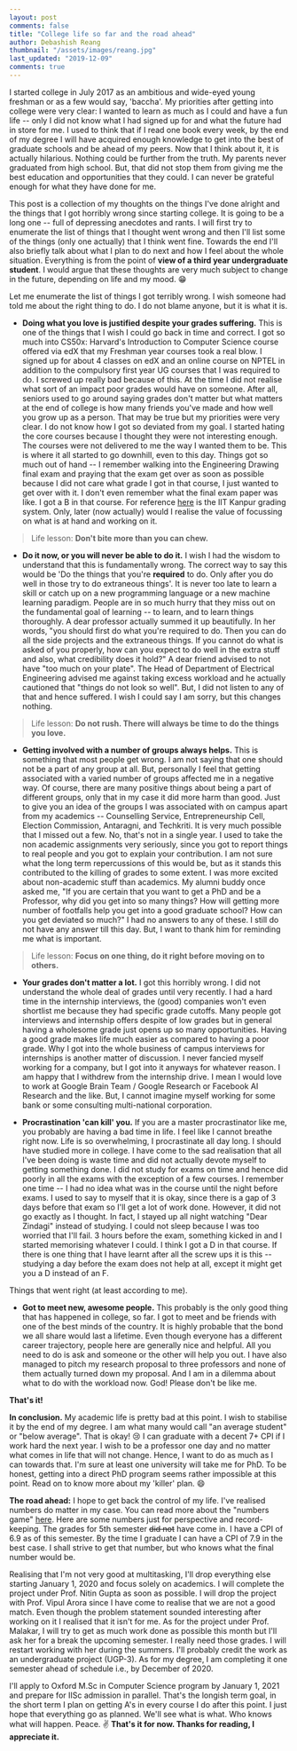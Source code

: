 ```yaml
---
layout: post
comments: false
title: "College life so far and the road ahead"
author: Debashish Reang
thumbnail: "/assets/images/reang.jpg"
last_updated: "2019-12-09"
comments: true
---
```

I started college in July 2017 as an ambitious and wide-eyed young freshman or as a few would say, 'baccha'. My priorities after getting into college were very clear: I wanted to learn as much as I could and have a fun life -- only I did not know what I had signed up for and what the future had in store for me. I used to think that if I read one book every week, by the end of my degree I will have acquired enough knowledge to get into the best of graduate schools and be ahead of my peers. Now that I think about it, it is actually hilarious. Nothing could be further from the truth. My parents never graduated from high school. But, that did not stop them from giving me the best education and opportunities that they could. I can never be grateful enough for what they have done for me.

This post is a collection of my thoughts on the things I've done alright and the things that I got horribly wrong since starting college. It is going to be a long one -- full of depressing anecdotes and rants. I will first try to enumerate the list of things that I thought went wrong and then I'll list some of the things (only one actually) that I think went fine. Towards the end I'll also briefly talk about what I plan to do next and how I feel about the whole situation. Everything is from the point of **view of a third year undergraduate student**. I would argue that these thoughts are very much subject to change in the future, depending on life and my mood. :grin:

Let me enumerate the list of things I got terribly wrong. I wish someone had told me about the right thing to do. I do not blame anyone, but it is what it is.

* **Doing what you love is justified despite your grades suffering.** This is one of the things that I wish I could go back in time and correct. I got so much into CS50x: Harvard's Introduction to Computer Science course offered via edX that my Freshman year courses took a real blow. I signed up for about 4 classes on edX and an online course on NPTEL in addition to the compulsory first year UG courses that I was required to do. I screwed up really bad because of this. At the time I did not realise what sort of an impact poor grades would have on someone. After all, seniors used to go around saying grades don't matter but what matters at the end of college is how many friends you've made and how well you grow up as a person. That may be true but my priorities were very clear. I do not know how I got so deviated from my goal. I started hating the core courses because I thought they were not interesting enough. The courses were not delivered to me the way I wanted them to be. This is where it all started to go downhill, even to this day. Things got so much out of hand -- I remember walking into the Engineering Drawing final exam and praying that the exam get over as soon as possible because I did not care what grade I got in that course, I just wanted to get over with it. I don't even remember what the final exam paper was like. I got a B in that course. For reference [here](/assets/docs/IITK_Recruitment_Guide_2019-20.pdf) is the IIT Kanpur grading system. Only, later (now actually) would I realise the value of focussing on what is at hand and working on it.

> Life lesson: **Don't bite more than you can chew.**

* **Do it now, or you will never be able to do it.** I wish I had the wisdom to understand that this is fundamentally wrong. The correct way to say this would be 'Do the things that you're **required** to do. Only after you do well in those try to do extraneous things'. It is never too late to learn a skill or catch up on a new programming language or a new machine learning paradigm. People are in so much hurry that they miss out on the fundamental goal of learning -- to learn, and to learn things thoroughly. A dear professor actually summed it up beautifully. In her words, "you should first do what you're required to do. Then you can do all the side projects and the extraneous things. If you cannot do what is asked of you properly, how can you expect to do well in the extra stuff and also, what credibility does it hold?" A dear friend advised to not have "too much on your plate". The Head of Department of Electrical Engineering advised me against taking excess workload and he actually cautioned that "things do not look so well". But, I did not listen to any of that and hence suffered. I wish I could say I am sorry, but this changes nothing.

> Life lesson: **Do not rush. There will always be time to do the things you love.**

* **Getting involved with a number of groups always helps.** This is something that most people get wrong. I am not saying that one should not be a part of any group at all. But, personally I feel that getting associated with a varied number of groups affected me in a negative way. Of course, there are many positive things about being a part of different groups, only that in my case it did more harm than good. Just to give you an idea of the groups I was associated with on campus apart from my academics -- Counselling Service, Entrepreneurship Cell, Election Commission, Antaragni, and Techkriti. It is very much possible that I missed out a few. No, that's not in a single year. I used to take the non academic assignments very seriously, since you got to report things to real people and you got to explain your contribution. I am not sure what the long term repercussions of this would be, but as it stands this contributed to the killing of grades to some extent. I was more excited about non-academic stuff than academics. My alumni buddy once asked me, "If you are certain that you want to get a PhD and be a Professor, why did you get into so many things? How will getting more number of footfalls help you get into a good graduate school? How can you get deviated so much?" I had no answers to any of these. I still do not have any answer till this day. But, I want to thank him for reminding me what is important.

> Life lesson: **Focus on one thing, do it right before moving on to others.**

* **Your grades don't matter a lot.** I got this horribly wrong. I did not understand the whole deal of grades until very recently. I had a hard time in the internship interviews, the (good) companies won't even shortlist me because they had specific grade cutoffs. Many people got interviews and internship offers despite of low grades but in general having a wholesome grade just opens up so many opportunities. Having a good grade makes life much easier as compared to having a poor grade. Why I got into the whole business of campus interviews for internships is another matter of discussion. I never fancied myself working for a company, but I got into it anyways for whatever reason. I am happy that I withdrew from the internship drive. I mean I would love to work at Google Brain Team / Google Research or Facebook AI Research and the like. But, I cannot imagine myself working for some bank or some consulting multi-national corporation.

* **Procrastination 'can kill' you.** If you are a master procrastinator like me, you probably are having a bad time in life. I feel like I cannot breathe right now. Life is so overwhelming, I procrastinate all day long. I should have studied more in college. I have come to the sad realisation that all I've been doing is waste time and did not actually devote myself to getting something done. I did not study for exams on time and hence did poorly in all the exams with the exception of a few courses. I remember one time -- I had no idea what was in the course until the night before exams. I used to say to myself that it is okay, since there is a gap of 3 days before that exam so I'll get a lot of work done. However, it did not go exactly as I thought. In fact, I stayed up all night watching "Dear Zindagi" instead of studying. I could not sleep because I was too worried that I'll fail. 3 hours before the exam, something kicked in and I started memorising whatever I could. I think I got a D in that course. If there is one thing that I have learnt after all the screw ups it is this -- studying a day before the exam does not help at all, except it might get you a D instead of an F.

Things that went right (at least according to me).
* **Got to meet new, awesome people.** This probably is the only good thing that has happened in college, so far. I got to meet and be friends with one of the best minds of the country. It is highly probable that the bond we all share would last a lifetime. Even though everyone has a different career trajectory, people here are generally nice and helpful. All you need to do is ask and someone or the other will help you out. I have also managed to pitch my research proposal to three professors and none of them actually turned down my proposal. And I am in a dilemma about what to do with the workload now. God! Please don't be like me.

**That's it!**

**In conclusion.** My academic life is pretty bad at this point. I wish to stabilise it by the end of my degree. I am what many would call "an average student" or "below average". That is okay! :cry: I can graduate with a decent 7+ CPI if I work hard the next year. I wish to be a professor one day and no matter what comes in life that will not change. Hence, I want to do as much as I can towards that. I'm sure at least one university will take me for PhD. To be honest, getting into a direct PhD program seems rather impossible at this point. Read on to know more about my 'killer' plan. :smile:

**The road ahead:** I hope to get back the control of my life. I've realised numbers do matter in my case. You can read more about the "numbers game" [here](http://www.pgbovine.net/grades.htm). Here are some numbers just for perspective and record-keeping. The grades for 5th semester <s>did not</s> have come in. I have a CPI of 6.9 as of this semester. By the time I graduate I can have a CPI of 7.9 in the best case. I shall strive to get that number, but who knows what the final number would be.

Realising that I'm not very good at multitasking, I'll drop everything else starting January 1, 2020 and focus solely on academics. I will complete the project under Prof. Nitin Gupta as soon as possible. I will drop the project with Prof. Vipul Arora since I have come to realise that we are not a good match. Even though the problem statement sounded interesting after working on it I realised that it isn't for me. As for the project under Prof. Malakar, I will try to get as much work done as possible this month but I'll ask her for a break the upcoming semester. I really need those grades. I will restart working with her during the summers. I'll probably credit the work as an undergraduate project (UGP-3). As for my degree, I am completing it one semester ahead of schedule i.e., by December of 2020.

I'll apply to Oxford M.Sc in Computer Science program by January 1, 2021 and prepare for IISc admission in parallel. That's the longish term goal, in the short term I plan on getting A's in every course I do after this point. I just hope that everything go as planned. We'll see what is what. Who knows what will happen. Peace. :v:
**That's it for now. Thanks for reading, I appreciate it.**
